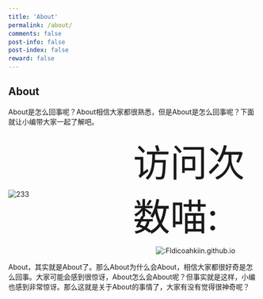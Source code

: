 ```yaml
---
title: 'About'
permalink: /about/
comments: false
post-info: false
post-index: false
reward: false
---
```

## About

About是怎么回事呢？About相信大家都很熟悉，但是About是怎么回事呢？下面就让小编带大家一起了解吧。

<!-- more -->

[//]: ![233](img/106956805_p0.png)

<!-- markdownlint-disable MD033 -->
<style>
  .container {
    display: flex;
    align-items: center;
  }

  .image {
    flex: 1;
    max-width: 384px;
    max-height: 576px;
  }

  .code-tail-container {
    flex: 1;
    display: flex;
    flex-direction: column;
    justify-content: center;
    align-items: center;
  }

  .code {
    margin-bottom: 10px;
    font-size: 75px;
  }

  .tail {
    transform: scale(1);
  }
</style>

<div class="container">
  <div class="image">
    <img src="https://pixiv.cat/106956805.jpg" alt="233" width="384" height="576">
  </div>

  <div class="code-tail-container">
    <div class="code">
      访问次数喵:</br>
    </div>
    <div class="tail">
      <img src="https://counter.likepoems.com/get/@:Fldicoahkiin.github.io" alt=":Fldicoahkiin.github.io" />
    </div>
  </div>
</div>

About，其实就是About了。那么About为什么会About，相信大家都很好奇是怎么回事。大家可能会感到很惊讶，About怎么会About呢？但事实就是这样，小编也感到非常惊讶。那么这就是关于About的事情了，大家有没有觉得很神奇呢？
